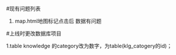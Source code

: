 #现有问题列表

1. map.html地图标记点击后 数据有问题


#上线时更改数据库项目

1.table knowledge 的category改为数字，为table(klg_catogery的id)；